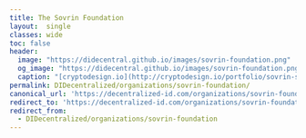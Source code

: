 ```yaml
---
title: The Sovrin Foundation
layout:  single
classes: wide
toc: false
header: 
  image: "https://didecentral.github.io/images/sovrin-foundation.png"
  og_image: "https://didecentral.github.io/images/sovrin-foundation.png"
  caption: "[cryptodesign.io](http://cryptodesign.io/portfolio/sovrin-stewards/)"
permalink: DIDecentralized/organizations/sovrin-foundation/
canonical_url: 'https://decentralized-id.com/organizations/sovrin-foundation/'
redirect_to: 'https://decentralized-id.com/organizations/sovrin-foundation/'
redirect_from: 
  - DIDecentralized/organizations/sovrin-foundation
---
```

